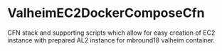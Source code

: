 # ValheimEC2DockerComposeCfn
CFN stack and supporting scripts which allow for easy creation of EC2 instance with prepared AL2 instance for mbround18 valheim container.
